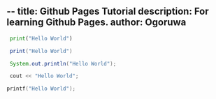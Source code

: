--
title: Github Pages Tutorial
description: For learning Github Pages.
author: Ogoruwa
--

```python
 print("Hello World")
```

```lua
 print("Hello World")
```

```java
 System.out.println("Hello World");
```

```c++
 cout << "Hello World";
```

```c
printf("Hello World");
```
